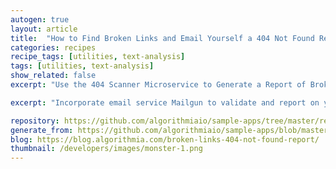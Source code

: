 ```yaml
---
autogen: true
layout: article
title:  "How to Find Broken Links and Email Yourself a 404 Not Found Report"
categories: recipes
recipe_tags: [utilities, text-analysis]
tags: [utilities, text-analysis]
show_related: false
excerpt: "Use the 404 Scanner Microservice to Generate a Report of Broken Links"

excerpt: "Incorporate email service Mailgun to validate and report on your URL's and find broken links on your website."

repository: https://github.com/algorithmiaio/sample-apps/tree/master/recipes/404-Error-Scanner
generate_from: https://github.com/algorithmiaio/sample-apps/blob/master/recipes/404-Error-Scanner/readme.md
blog: https://blog.algorithmia.com/broken-links-404-not-found-report/
thumbnail: /developers/images/monster-1.png
---
```


